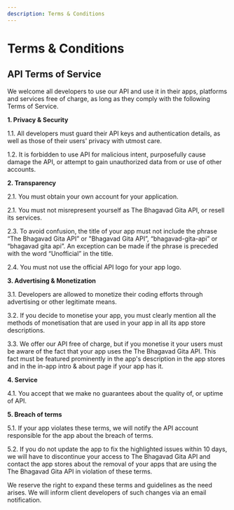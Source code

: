 ```yaml
---
description: Terms & Conditions
---
```


# Terms & Conditions

## API Terms of Service

We welcome all developers to use our API and use it in their apps, platforms and services free of charge, as long as they comply with the following Terms of Service.

**1. Privacy & Security**

1.1. All developers must guard their API keys and authentication details, as well as those of their users' privacy with utmost care.

1.2. It is forbidden to use API for malicious intent, purposefully cause damage the API, or attempt to gain unauthorized data from or use of other accounts.

**2. Transparency**

2.1. You must obtain your own account for your application.

2.1. You must not misrepresent yourself as The Bhagavad Gita API, or resell its services.

2.3. To avoid confusion, the title of your app must not include the phrase “The Bhagavad Gita API” or "Bhagavad Gita API”, “bhagavad-gita-api” or “bhagavad gita api”. An exception can be made if the phrase is preceded with the word “Unofficial” in the title.

2.4. You must not use the official API logo for your app logo.

**3. Advertising & Monetization**

3.1. Developers are allowed to monetize their coding efforts through advertising or other legitimate means.

3.2. If you decide to monetise your app, you must clearly mention all the methods of monetisation that are used in your app in all its app store descriptions.

3.3. We offer our API free of charge, but if you monetise it your users must be aware of the fact that your app uses the The Bhagavad Gita API. This fact must be featured prominently in the app's description in the app stores and in the in-app intro & about page if your app has it.

**4. Service**

4.1. You accept that we make no guarantees about the quality of, or uptime of API.

**5. Breach of terms**

5.1. If your app violates these terms, we will notify the API account responsible for the app about the breach of terms.

5.2. If you do not update the app to fix the highlighted issues within 10 days, we will have to discontinue your access to The Bhagavad Gita API and contact the app stores about the removal of your apps that are using the The Bhagavad Gita API in violation of these terms.

We reserve the right to expand these terms and guidelines as the need arises. We will inform client developers of such changes via an email notification.


